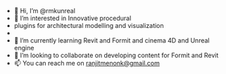 - 👋 Hi, I’m @rmkunreal
- 👀 I’m interested in Innovative procedural
- plugins for architectural modelling and visualization
- 
- 🌱 I’m currently learning Revit and Formit and cinema 4D and Unreal engine
- 💞️ I’m looking to collaborate on developing content for Formit and Revit
- 📫 You can reach me on ranjitmenonk@gmail.com

<!---
rmkunreal/rmkunreal is a ✨ special ✨ repository because its `README.md` (this file) appears on your GitHub profile.
You can click the Preview link to take a look at your changes.
--->
